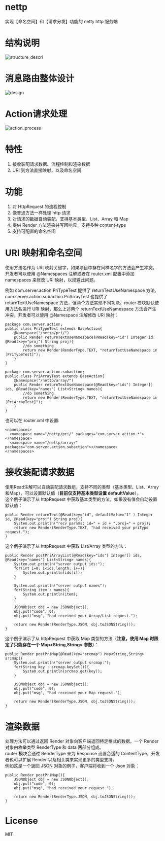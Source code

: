 # nettp
实现【命名空间】和【请求分发】功能的 netty http 服务端
  
  
# 结构说明
![structure_descri](https://github.com/cyfonly/nettp/blob/master/nettp-server/src/main/resources/pictures/structure_descri.png "structure_descri.png")  
  
  
# 消息路由整体设计  
![design](https://github.com/cyfonly/nettp/blob/master/nettp-server/src/main/resources/pictures/design.png "design.png")
  
  
# Action请求处理
![action_process](https://github.com/cyfonly/nettp/blob/master/nettp-server/src/main/resources/pictures/action_process.png "action_process.png")  

  
# 特性
1. 接收装配请求数据、流程控制和渲染数据
2. URI 到方法直接映射，以及命名空间

  
# 功能
1. 对 HttpRequest 的流程控制
2. 像普通方法一样处理 http 请求
3. 对请求的数据自动装配，支持基本类型、List、Array 和 Map
4. 提供 Render 方法渲染并写回响应，支持多种 content-type
5. 支持可配置的命名空间
  
  
# URI 映射和命名空间
使用方法名作为 URI 映射关键字，如果项目中存在同样名字的方法会产生冲突，开发者可以使用 @Namespaces 注解或者在 router.xml 配置中添加 namespaces 来修改 URI 映射，以规避此问题。  

例如 com.server.action.PriTypeTest 提供了 returnTextUseNamespace 方法，com.server.action.subaction.PriArrayTest 也提供了 returnTextUseNamespace 方法，但两个方法实现不同功能。router 模块默认使用方法名进行 URI 映射，那么上述两个 returnTextUseNamespace 方法会产生冲突，开发者可以使用 @Namespace 注解修改 URI 映射：  
```
package com.server.action;
public class PriTypeTest extends BaseAction{
  	@Namespace("/nettp/pri/")
  	public Render returnTextUseNamespace(@Read(key="id") Integer id, @Read(key="proj") String proj){
    	//do something
    	return new Render(RenderType.TEXT, "returnTextUseNamespace in [PriTypeTest]");
  	}
}
``` 
  
```
package com.server.action.subaction;
public class PriArrayTest extends BaseAction{
  	@Namespace("/nettp/array/")
	public Render returnTextUseNamespace(@Read(key="ids") Integer[] ids, @Read(key="names") List<String> names){
		//do something
		return new Render(RenderType.TEXT, "returnTextUseNamespace in [PriArrayTest]");
	}
}
```

也可以在 router.xml 中设置:
```
<namespaces>
  <namespace name="/nettp/pri/" packages="com.server.action.*"></namespace>
  <namespace name="/nettp/array/" packages="com.server.action.subaction"></namespace>
</namespaces>
```

# 接收装配请求数据
使用Read注解可以自动装配请求数组，支持不同的类型（基本类型、List、Array  和Map），可以设置默认值（**目前仅支持基本类型设置 defaultValue**）。  
这个例子演示了从 httpRequest 中获取基本类型的方法，如果没有值会自动设置默认值：
```
public Render returnText(@Read(key="id", defaultValue="1" ) Integer id, @Read(key="proj") String proj){
	System.out.println("recv params: id=" + id + ",proj=" + proj);
	return new Render(RenderType.TEXT, "had received your priType request.");
}
```  
这个例子演示了从 httpRequest 中获取 List/Array 类型的方法：
```
public Render postPriArrayList(@Read(key="ids") Integer[] ids, @Read(key="names") List<String> names){
	System.out.println("server output ids:");
	for(int i=0; i<ids.length; i++){
		System.out.println(ids[i]);
	}
		
	System.out.println("server output names");
	for(String item : names){
		System.out.println(item);
	}
		
	JSONObject obj = new JSONObject();
	obj.put("code", 0);
	obj.put("msg", "had received your Array/List request.");
		
	return new Render(RenderType.JSON, obj.toJSONString());
}
```
这个例子演示了从 httpRequest 中获取 Map 类型的方法（**注意，使用 Map 时限定了只能存在一个 Map<String,String> 参数**）：
```
public Render postPriMap(@Read(key="srcmap") Map<String,String> srcmap){
	System.out.println("server output srcmap:");
	for(String key : srcmap.keySet()){
		System.out.println(srcmap.get(key));
	}
		
	JSONObject obj = new JSONObject();
	obj.put("code", 0);
	obj.put("msg", "had received your Map request.");
		
	return new Render(RenderType.JSON, obj.toJSONString());
}
```  
  
# 渲染数据
处理方法可以通过返回 Render 对象向客户端返回特定格式的数据，一个 Render 对象由枚举类型 RenderType 和 data 两部分组成。  
router 模块会通过 RenderType 来为 Response 设置合适的 ContentType，开发者也可以扩展 Render 以及相关类来实现更多的类型支持。  
例如这是一个返回 JSON 对象的例子，客户端将收到一个 Json 对象：
```
public Render postPriMap(){
	JSONObject obj = new JSONObject();
	obj.put("code", 0);
	obj.put("msg", "had received your request.");
	
	return new Render(RenderType.JSON, obj.toJSONString());
}
```  
  
# License
MIT  


